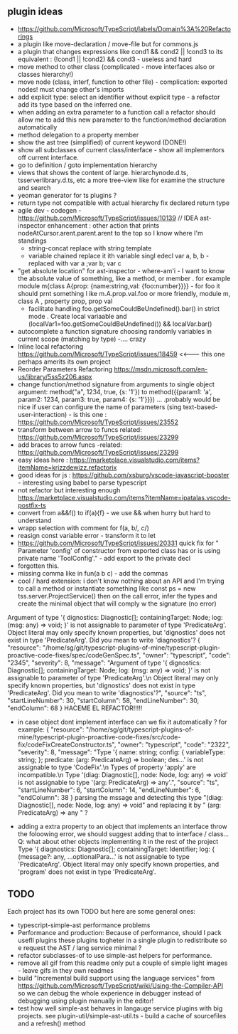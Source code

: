 
## plugin ideas

* https://github.com/Microsoft/TypeScript/labels/Domain%3A%20Refactorings
* a plugin like move-declaration /  move-file  but for commons.js
* a plugin that changes expressions like cond1 && cond2 || !cond3 to its equivalent : (!cond1 || !cond2) && cond3 - useless and hard
* move method to other class (complicated - move interfaces also or classes hierarchy!)
* move node (class, interf, function to other file) - complication: exported nodes! must change other's imports
* add explicit type: select an identifier without explicit type - a refactor add its type based on the inferred one. 
* when adding an extra parameter to a function call a refactor should allow me to add this new parameter to the function/method declaration automatically
* method delegation to a property member
* show the ast tree (simplified) of current keyword (DONE!)
* show all subclasses of current class/interface - show all implementors off current interface. 
* go to definition / goto implementation hierarchy
* views that shows the content of large. hierarchynode.d.ts, tsserverlibrary.d.ts, etc a more tree-view like for examine the structure and search
* yeoman generator for ts plugins ? 
* return type not compatible with actual hierarchy fix declared return type
* agile dev - codegen - https://github.com/Microsoft/TypeScript/issues/10139
// IDEA ast-inspector enhancement : other action that prints nodeAtCursor.arent.parent.arent to the top so I know where I'm standings
  * string-concat replace with string template
  * variable chained replace it ith variable singl edecl  var a, b, b - replaced with var a ;var b; var c
* "get absolute location" for ast-inspector - where-am'i - I want to know the absolute value of something, like a method, or member . for example module m{class A{prop: {name:string,val: {foo:number}}}} - for foo it should prnt something l ike m.A.prop.val.foo  or more friendly, module m, class A , property prop, prop val
  * facilitate handling foo.getSomeCouldBeUndefined().bar() in strict mode . Create local variaable and (localVar1=foo.getSomeCouldBeUndefined()) && localVar.bar()
 * autocomplete a function signature choosing randomly variables in current scope (matching by type) -.... crazy
 * Inline local refactoring  https://github.com/Microsoft/TypeScript/issues/18459 <<--- this one perhaps amerits its own project
 * Reorder Parameters Refactoring https://msdn.microsoft.com/en-us/library/5ss5z206.aspx
 *  change function/method signature from arguments to single object argument: method("a", 1234, true, {s: '1'}) to method({{param1: 'a', param2: 1234, param3: true, param4: {s: '1'}}})  ... .probably would be nice if user can configure the name of parameters (sing text-based-user-interaction) - is this one : https://github.com/Microsoft/TypeScript/issues/23552
 * transform between arrow to funcs related: https://github.com/Microsoft/TypeScript/issues/23299
 * add braces to arrow funcs -related: https://github.com/Microsoft/TypeScript/issues/23299
 * easy ideas here : https://marketplace.visualstudio.com/items?itemName=krizzdewizz.refactorix
 * good ideas for js : https://github.com/xsburg/vscode-javascript-booster - interesting using babel to parse typescript
 * not refactor but interesting enough https://marketplace.visualstudio.com/items?itemName=ipatalas.vscode-postfix-ts
 * convert from a&&f() to if(a){f} - we use && when hurry but hard to understand
 * wrapp selection with comment for f(a, b/*, c*/)
 * reasign const variable error - transform it to let
 * https://github.com/Microsoft/TypeScript/issues/20331
 quick fix for " Parameter 'config' of constructor from exported class has or is using private name 'ToolConfig'." - add export to the private decl
 * forgotten this.
 * missing comma like in fun(a b c) - add the commas
 * cool / hard extension: i don't know nothing about an API and I'm trying to call a method or instantiate something like const ps = new tss.server.ProjectService()  then on the call error, infer the types and create the minimal object that will comply w the signature  (no error)


Argument of type '{ dignostics: Diagnostic[]; containingTarget: Node; log: (msg: any) => void; }' is not assignable to parameter of type 'PredicateArg'.
  Object literal may only specify known properties, but 'dignostics' does not exist in type 'PredicateArg'. Did you mean to write 'diagnostics'?
{
	"resource": "/home/sg/git/typescript-plugins-of-mine/typescript-plugin-proactive-code-fixes/spec/codeGenSpec.ts",
	"owner": "typescript",
	"code": "2345",
	"severity": 8,
	"message": "Argument of type '{ dignostics: Diagnostic[]; containingTarget: Node; log: (msg: any) => void; }' is not assignable to parameter of type 'PredicateArg'.\n  Object literal may only specify known properties, but 'dignostics' does not exist in type 'PredicateArg'. Did you mean to write 'diagnostics'?",
	"source": "ts",
	"startLineNumber": 30,
	"startColumn": 58,
	"endLineNumber": 30,
	"endColumn": 68
}
HACEME EL REFACTOR!!!!!


* in case object dont implement interface can we fix it automatically ? for example: 
{
	"resource": "/home/sg/git/typescript-plugins-of-mine/typescript-plugin-proactive-code-fixes/src/code-fix/codeFixCreateConstructor.ts",
	"owner": "typescript",
	"code": "2322",
	"severity": 8,
	"message": "Type '{ name: string; config: { variableType: string; }; predicate: (arg: PredicateArg) => boolean; des...' is not assignable to type 'CodeFix'.\n  Types of property 'apply' are incompatible.\n    Type '(diag: Diagnostic[], node: Node<Node>, log: any) => void' is not assignable to type '(arg: PredicateArg) => any'.",
	"source": "ts",
	"startLineNumber": 6,
	"startColumn": 14,
	"endLineNumber": 6,
	"endColumn": 38
}
parsing the mssage and detecting this type "(diag: Diagnostic[], node: Node<Node>, log: any) => void" and replacing it by " (arg: PredicateArg) => any " ? 


*   adding a extra property to an object that implements an interface throw the foloowing error, we should suggest adding that to interface / class...  Q: what about other objects implementing it in the rest of the project
Type '{ diagnostics: Diagnostic[]; containingTarget: Identifier; log: { (message?: any, ...optionalPara...' is not assignable to type 'PredicateArg'.
  Object literal may only specify known properties, and 'program' does not exist in type 'PredicateArg'.



 
## TODO

Each project has its own TODO but here are some general ones: 
  
 * typescript-simple-ast performance problems
 * Performance and production:  Because of performance, should I pack usefll plugins these plugins togheter in a single plugin to redistribute  so e request the AST / lang service minimal ?
  * refactor subclasses-of to use simple-ast helpers for performance. 
  * remove all gif from this readme only put a couple of simple light images - leave gifs in they own readmes
 * build "Incremental build support using the language services" from https://github.com/Microsoft/TypeScript/wiki/Using-the-Compiler-API so we can debug the whole experience in debugger instead of debugging using plugin manually in the editor!
 * test how well simple-ast behaves in langauge service plugins with big projects. see plugin-util/simple-ast-util.ts - build a cache of sourcefiles and a refresh() method
  
